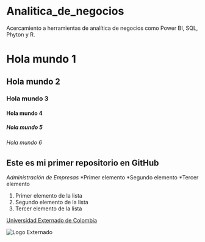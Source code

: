 # Analitica_de_negocios
Acercamiento a herramientas de analítica de negocios como Power BI, SQL, Phyton y R.

# Hola mundo 1
## Hola mundo 2
### Hola mundo 3
#### Hola mundo 4
##### Hola mundo 5
###### Hola mundo 6

## **Este es mi primer repositorio en GitHub**
*Administración de Empresas*
*Primer elemento
*Segundo elemento
*Tercer elemento
1. Primer elemento de la lista
2. Segundo elemento de la lista
3. Tercer elemento de la lista
   
[Universidad Externado de Colombia](https://www.uexternado.edu.co/)

![Logo Externado](https://globalfreedomofexpression.columbia.edu/wp-content/uploads/2016/05/Externado-Logo.jpg)

